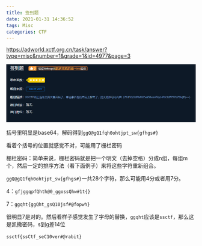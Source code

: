 ```yaml
---
title: 签到题
date: 2021-01-31 14:36:52
tags: Misc
categories: CTF
---
```


https://adworld.xctf.org.cn/task/answer?type=misc&number=1&grade=1&id=4977&page=3

![](%E7%AD%BE%E5%88%B0%E9%A2%98/1%E6%8D%95%E8%8E%B7.PNG)

括号里明显是base64，解码得到`ggQ@gQ1fqh0ohtjpt_sw{gfhgs#}`

看着个括号的位置就感觉不对，可能用了栅栏密码

栅栏密码：简单来说，栅栏密码就是把一个明文（去掉空格）分成n组，每组m个，然后一定的排序方法（看下面例子）来将这些字符重新组合。

`ggQ@gQ1fqh0ohtjpt_sw{gfhgs#}`一共28个字符，那么可能用4分或者用7分。

4：`gfjggqpfQhth@0_ggossQhw#1t{}`

7：`ggqht{ggQht_gsQ10jsf#@fopwh}`

很明显7是对的。然后看样子感觉发生了字母的替换，`ggqht`应该是`ssctf`，那么这是凯撒密码，s到g差14位

`ssctf{ssCtf_seC10ver#@rabit}`